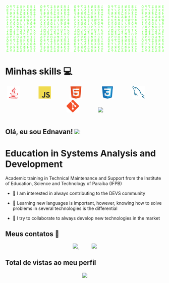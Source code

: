 [![Matrix SVG](matrix.svg)](https://www.youtube.com/channel/UCXm0xRtDRrdnvkW24WmkBqA)

# Minhas skills :computer:

<div align="center">
    <img height="40" src="https://raw.githubusercontent.com/devicons/devicon/master/icons/java/java-plain.svg">
    &nbsp;&nbsp;&nbsp;&nbsp;&nbsp;&nbsp;&nbsp;&nbsp;&nbsp;&nbsp;&nbsp;&nbsp;&nbsp;
    <img height="40" src="https://raw.githubusercontent.com/devicons/devicon/master/icons/javascript/javascript-original.svg">
    &nbsp;&nbsp;&nbsp;&nbsp;&nbsp;&nbsp;&nbsp;&nbsp;&nbsp;&nbsp;&nbsp;&nbsp;&nbsp;
    <img height="40" src="https://raw.githubusercontent.com/devicons/devicon/master/icons/html5/html5-original.svg">
    &nbsp;&nbsp;&nbsp;&nbsp;&nbsp;&nbsp;&nbsp;&nbsp;&nbsp;&nbsp;&nbsp;&nbsp;&nbsp;
    <img height="40" src="https://raw.githubusercontent.com/devicons/devicon/master/icons/css3/css3-original.svg">
    &nbsp;&nbsp;&nbsp;&nbsp;&nbsp;&nbsp;&nbsp;&nbsp;&nbsp;&nbsp;&nbsp;&nbsp;&nbsp;
    <img height="40" src="https://raw.githubusercontent.com/devicons/devicon/master/icons/mysql/mysql-original.svg">
    &nbsp;&nbsp;&nbsp;&nbsp;&nbsp;&nbsp;&nbsp;&nbsp;&nbsp;&nbsp;&nbsp;&nbsp;&nbsp;
    <img height="40" src="https://raw.githubusercontent.com/devicons/devicon/master/icons/git/git-original.svg">
    &nbsp;&nbsp;&nbsp;&nbsp;&nbsp;&nbsp;&nbsp;&nbsp;&nbsp;&nbsp;&nbsp;&nbsp;&nbsp;
    <img height="40" src="https://img.shields.io/badge/AngularJS-E23237?style=for-the-badge&logo=angularjs&logoColor=white">

</div>
</br>

## Olá, eu sou Ednavan! <img src="https://raw.githubusercontent.com/iampavangandhi/iampavangandhi/master/gifs/Hi.gif" width="30px"></h2>
# Education in Systems Analysis and Development 

Academic training in Technical Maintenance and Support from the Institute of Education, Science and Technology of Paraíba (IFPB)
- 👀  I am interested in always contributing to the DEVS community
- 🌱 Learning new languages is important, however, knowing how to solve problems in several technologies is the differential

- 💞️ I try to collaborate to always develop new technologies in the market


## Meus contatos :iphone:
<p align="center">
<a href="https://github.com/Ednavan">
        <img  src="https://img.shields.io/badge/github-%23100000.svg?&style=for-the-badge&logo=github&logoColor=white&link=mailto:https://github.com/Ednavan">
    </a>
    &nbsp;&nbsp;&nbsp;&nbsp;&nbsp;&nbsp;&nbsp;&nbsp;&nbsp;
    <a href="https://www.linkedin.com/in/ednavan-lima">
        <img src="https://img.shields.io/badge/linkedin-%230077B5.svg?&style=for-the-badge&logo=linkedin&logoColor=white&link=mailto:https://www.linkedin.com/in/ednavan-lima/">
    </a>
</p>

<p align="center">

## Total de vistas ao meu perfil <br>

<p align="center">
    <img align="center" src="https://profile-counter.glitch.me/Ednavan/count.svg">
</p>

</p>
<!---
Ednavan/Ednavan is a ✨ special ✨ repository because its `README.md` (this file) appears on your GitHub profile.
You can click the Preview link to take a look at your changes.
--->
